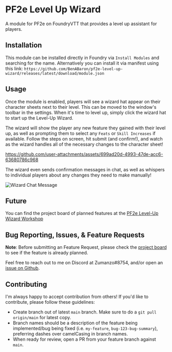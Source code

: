 # PF2e Level Up Wizard

A module for PF2e on FoundryVTT that provides a level up assistant for players.

## Installation

This module can be installed directly in Foundry via `Install Modules` and searching for the name. Alternatively you can install it via manifest using this link: `https://github.com/BenABaron/pf2e-level-up-wizard/releases/latest/download/module.json`

## Usage

Once the module is enabled, players will see a wizard hat appear on their character sheets next to their level. This can be moved to the window's toolbar in the settings.
When it's time to level up, simply click the wizard hat to start up the Level-Up Wizard.

The wizard will show the player any new feature they gained with their level up, as well as prompting them to select any `Feats` or `Skill Increases` if available.
Follow the steps on screen, hit submit (and confirm!), and watch as the wizard handles all of the necessary changes to the character sheet!

https://github.com/user-attachments/assets/699ad20d-4993-47de-acc6-63680786c968

The wizard even sends confirmation messages in chat, as well as whispers to individual players about any changes they need to make manually!

![Wizard Chat Message](https://github.com/user-attachments/assets/0e7726cc-4f2b-4823-9132-7b6cbb2322be)

## Future

You can find the project board of planned features at the [PF2e Level-Up Wizard Workshop](https://github.com/users/BenABaron/projects/1)

## Bug Reporting, Issues, & Feature Requests

**Note**: Before submitting an Feature Request, please check the [project board](https://github.com/users/BenABaron/projects/1) to see if the feature is already planned.

Feel free to reach out to me on Discord at Zumanzo#8754, and/or open an [issue on Github](https://github.com/BenABaron/pf2e-level-up-wizard/issues).

## Contributing

I'm always happy to accept contribution from others! If you'd like to contribute, please follow these guidelines:

- Create branch out of latest `main` branch. Make sure to do a `git pull origin/main` for latest copy.
- Branch names should be a description of the feature being implemented/bug being fixed (i.e. `my-feature`, `bug-123-bug-summary`), preferring dashes over camelCasing in branch names.
- When ready for review, open a PR from your feature branch against `main`.
